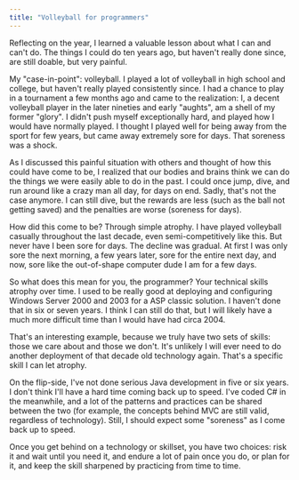 ```yaml
---
title: "Volleyball for programmers"
---
```



Reflecting on the year, I learned a valuable lesson about what I can and can't do. The things I could do ten years ago, but haven't really done since, are still doable, but very painful.

My "case-in-point": volleyball. I played a lot of volleyball in high school and college, but haven't really played consistently since. I had a chance to play in a tournament a few months ago and came to the realization: I, a decent volleyball player in the later nineties and early "aughts", am a shell of my former "glory". I didn't push myself exceptionally hard, and played how I would have normally played. I thought I played well for being away from the sport for few years, but came away extremely sore for days. That soreness was a shock.

As I discussed this painful situation with others and thought of how this could have come to be, I realized that our bodies and brains think we can do the things we were easily able to do in the past. I could once jump, dive, and run around like a crazy man all day, for days on end. Sadly, that's not the case anymore. I can still dive, but the rewards are less (such as the ball not getting saved) and the penalties are worse (soreness for days).

How did this come to be? Through simple atrophy. I have played volleyball casually throughout the last decade, even semi-competitively like this. But never have I been sore for days. The decline was gradual. At first I was only sore the next morning, a few years later, sore for the entire next day, and now, sore like the out-of-shape computer dude I am for a few days.

So what does this mean for you, the programmer? Your technical skills atrophy over time. I used to be really good at deploying and configuring Windows Server 2000 and 2003 for a ASP classic solution. I haven't done that in six or seven years. I think I can still do that, but I will likely have a much more difficult time than I would have had circa 2004.

That's an interesting example, because we truly have two sets of skills: those we care about and those we don't. It's unlikely I will ever need to do another deployment of that decade old technology again. That's a specific skill I can let atrophy.

On the flip-side, I've not done serious Java development in five or six years. I don't think I'll have a hard time coming back up to speed. I've coded C# in the meanwhile, and a lot of the patterns and practices can be shared between the two (for example, the concepts behind MVC are still valid, regardless of technology). Still, I should expect some "soreness" as I come back up to speed.

Once you get behind on a technology or skillset, you have two choices: risk it and wait until you need it, and endure a lot of pain once you do, or plan for it, and keep the skill sharpened by practicing from time to time.